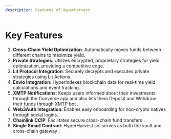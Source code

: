 ```yaml
---
description: Features of HyperHarvest
---
```


# Key Features

1. **Cross-Chain Yield Optimization**: Automatically moves funds between different chains to maximize yield.
2. **Private Strategies**: Utilizes encrypted, proprietary strategies for yield optimization, providing a competitive edge.
3. **Lit Protocol Integration**: Securely decrypts and executes private strategies using Lit Actions.
4. **Envio Integration**: Hyperindexes blockchain data for real-time yield calculations and event tracking.
5. **XMTP Notifications**: Keeps users informed about their investments through the Converse app and also lets them Deposit and Withdraw their funds through XMTP bot .
6. **Web3Auth Integration**: Enables easy onboarding for non-crypto natives through social logins.
7. **Chainlink CCIP**: Facilitates secure cross-chain fund transfers .
8. **Single Smart Contract**: HyperHarvest.sol serves as both the vault and cross-chain gateway .

